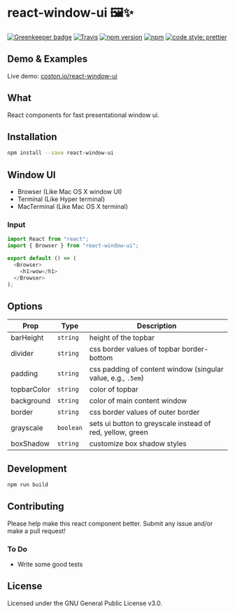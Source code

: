 # react-window-ui 🖼✨

[![Greenkeeper badge](https://badges.greenkeeper.io/coston/react-window-ui.svg)](https://greenkeeper.io/)
[![Travis](https://img.shields.io/travis/coston/react-window-ui.svg)](https://travis-ci.org/coston/react-window-ui)
[![npm version](https://badge.fury.io/js/react-window-ui.svg)](https://www.npmjs.com/package/react-window-ui)
[![npm](https://img.shields.io/npm/dm/react-window-ui.svg)](https://www.npmjs.com/package/react-window-ui)
[![code style: prettier](https://img.shields.io/badge/code_style-prettier-ff69b4.svg)](https://prettier.io)

## Demo & Examples

Live demo: [coston.io/react-window-ui](https://coston.io/react-window-ui/)

## What

React components for fast presentational window ui.

## Installation

```bash
npm install --save react-window-ui
```

## Window UI

- Browser (Like Mac OS X window UI)
- Terminal (Like Hyper terminal)
- MacTerminal (Like Mac OS X terminal)

### Input

```js
import React from "react";
import { Browser } from "react-window-ui";

export default () => (
  <Browser>
    <h1>wow</h1>
  </Browser>
);
```

## Options

| Prop        | Type      | Description                                               |
| ----------- | --------- | --------------------------------------------------------- |
| barHeight   | `string`  | height of the topbar                                      |
| divider     | `string`  | css border values of topbar border-bottom                 |
| padding     | `string`  | css padding of content window (singular value, e.g., `.5em`) |
| topbarColor | `string`  | color of topbar                                           |
| background  | `string`  | color of main content window                              |
| border      | `string`  | css border values of outer border                         |
| grayscale   | `boolean` | sets ui button to greyscale instead of red, yellow, green |
| boxShadow   | `string`  | customize box shadow styles                               |

## Development

```bash
npm run build
```

## Contributing

Please help make this react component better. Submit any issue and/or make a pull request!

### To Do

- Write some good tests

## License

Licensed under the GNU General Public License v3.0.

